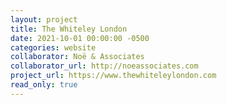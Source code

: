 ```yaml
---
layout: project
title: The Whiteley London
date: 2021-10-01 00:00:00 -0500
categories: website
collaborator: Noë & Associates
collaborator_url: http://noeassociates.com
project_url: https://www.thewhiteleylondon.com
read_only: true
---
```

